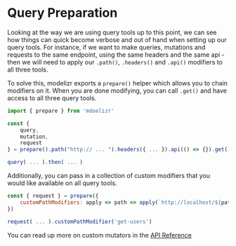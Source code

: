 # Query Preparation

Looking at the way we are using query tools up to this point, we can see how things can quick become verbose and out of hand when setting up our query tools.
For instance, if we want to make queries, mutations and requests to the same endpoint, using the same headers and the same api - then we will need to apply our
`.path()`, `.headers()` and `.api()` modifiers to all three tools.

To solve this, modelizr exports a `prepare()` helper which allows you to chain modifiers on it. When you are done modifying, you can call `.get()` and have access to
all three query tools.

```javascript
import { prepare } from 'mdoelizr'

const {
    query,
    mutation,
    request
} = prepare().path("http:// ... ").headers({ ... }).api(() => {}).get()

query( ... ).then( ... )
```

Additionally, you can pass in a collection of custom modifiers that you would like available on all query tools.

```javascript
const { request } = prepare({
    customPathModifiers: apply => path => apply(`http://localhost/${path}`)
})

request( ... ).customPathModifier('get-users')
```

You can read up more on custom mutators in the [API Reference](../api/QueryTools.md#custom-modifiers)